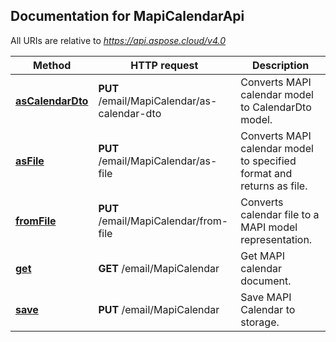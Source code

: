 ## Documentation for MapiCalendarApi

All URIs are relative to *https://api.aspose.cloud/v4.0*

Method | HTTP request | Description
------------- | ------------- | -------------
[**asCalendarDto**](MapiCalendarApi.md#asCalendarDto) | **PUT** /email/MapiCalendar/as-calendar-dto | Converts MAPI calendar model to CalendarDto model.
[**asFile**](MapiCalendarApi.md#asFile) | **PUT** /email/MapiCalendar/as-file | Converts MAPI calendar model to specified format and returns as file.
[**fromFile**](MapiCalendarApi.md#fromFile) | **PUT** /email/MapiCalendar/from-file | Converts calendar file to a MAPI model representation.
[**get**](MapiCalendarApi.md#get) | **GET** /email/MapiCalendar | Get MAPI calendar document.
[**save**](MapiCalendarApi.md#save) | **PUT** /email/MapiCalendar | Save MAPI Calendar to storage.

            